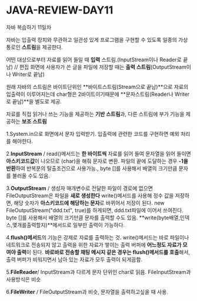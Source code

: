 # JAVA-REVIEW-DAY11
자바 복습하기 11일차 

자바는 입출력 장치와 무관하고 일관성 있게 프로그램을 구현할 수 있도록 일종의 가상 통로인 **스트림**을 제공한다.

어떤 대상으로부터 자료를 읽어 들일 때 **입력** 스트림.(InputStream이나 Reader로 끝남) // 편집 화면에 사용자가 쓴 글을 파일에 저장할 때는 **출력 스트림**(OutputStream이나 Writer로 끝남)

원래 자바의 스트림은 바이트단위인 **바이트스트림(Stream으로 끝남)**으로 자료의 입출력이 이루어지는데 char형은 2바이트이기때문에 **문자스트림(Reader나 Writer로 끝남)**을 별도로 제공. 

자료를 직접 읽거나 쓰는 기능을 제공하는 **기반 스트림**과, 다른 스트림에 부가 기능을 제공하는 **보조 스트림** 

1.System.in으로 화면에서 문자 입력받기. 입출력에 관련한 코드를 구현하면 예외 처리를 해야한다. 

2.**InputStream** / read()메서드는 **한 바이트씩** 자료를 읽어 들여 문자열을 읽어 들이면 **아스키코드값**이 나오므로 (char)을 해줘 문자로 변환. 파일의 끝에 도달하는 경우 **-1을 반환**하여 반복문의 탈출조건으로 사용가능., byte []를 사용해서 배열의 크기만큼 문자를 불러올 수도 있음.

3.**OutputStream** / 생성자 매개변수로 전달한 파일이 경로에 없으면 FileOutputStream은 파일을 **새로 생성한다** write()메서드를 사용해 정수 값을 저장하면, 해당 숫자가 **아스키코드에 해당하는 문자**로 바뀌어서 저장이 된다. new FileOutputStream("ddd.txt", true)를 하게되면, ddd.txt파일에 이어서 쓰여진다. byte []를 사용해서 배열의 크기만큼 문자를 출력할 수도 있음. **write(byte배열,인덱스,몇개를출력할지)**메서드로 일부만 출력이 가능하다.

4.**flush()메서드**의 기능은 강제로 자료를 출력하는 것. write()메서드는 바로 파일이나 네트워크로 전송되지 않고 출력을 위한 자료가 쌓이는 출력 버퍼에 **어느정도 자료가 모여야 출력**이 된다. **바로바로 전송할 채팅 메시지 같은 경우는 flush()메서드를 호출**해서, 출력 버퍼가 비워지면서 남아 있는 자료가 모두 출력이 되게끔함.

5.**FileReader**/ InputStream과 다르게 문자 단위인 char로 읽음. FileInputStream과 사용방식은 비슷

6.**FileWriter** / FileOutputStream과 비슷, 문자열을 출력하고싶을 때 사용.
